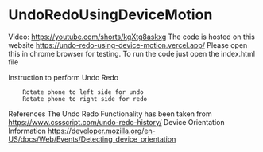# UndoRedoUsingDeviceMotion
Video: https://youtube.com/shorts/kgXtg8askxg
The code is hosted on this website https://undo-redo-using-device-motion.vercel.app/ Please open this in chrome browser for testing.
To run the code just open the index.html file

Instruction to perform Undo Redo
  
        Rotate phone to left side for undo
        Rotate phone to right side for redo
        
 References
 The Undo Redo Functionality has been taken from https://www.cssscript.com/undo-redo-history/
 Device Orientation Information https://developer.mozilla.org/en-US/docs/Web/Events/Detecting_device_orientation
 

